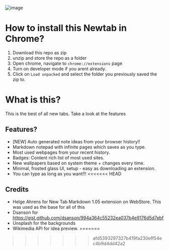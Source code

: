 ![image](https://github.com/user-attachments/assets/991e758a-3d16-4a3b-b777-ec4cd0713016)
# How to install this Newtab in Chrome?
1. Download this repo as zip
2. unzip and store the repo as a folder
3. Open chrome, navigate to `chrome://extensions` page
4. Turn on developer mode if you arent already.
5. Click on `Load unpacked` and select the folder you previously saved the zip to.

# What is this?
This is the best of all new tabs. Take a look at the features

## Features?
- [NEW] Auto generated note ideas from your browser history!!
- Markdown notepad with infinite pages which saves as you type.
- Most used webpages from your recent history.
- Badges: Content rich list of most used sites.
- New wallpapers based on system theme + changes every time.
- Minimal, frosted glass UI, setup - easy as downloading an extension.
- You can type as long as you want!!!
<<<<<<< HEAD

## Credits
- Helge Ahrens for New Tab Markdown 1.05 extension on WebStore. This was used as the base for all of this
- Dsanson for https://gist.github.com/dsanson/994a364c55232ea037b4e9176d5d7ebf
- Unsplash for the backgrounds
- Wikimedia API for idea preview.
=======
>>>>>>> afd5393297327b419fa230eff54ec4b9d4dd42a2
